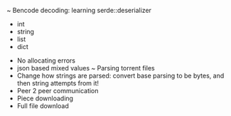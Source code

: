 
 ~ Bencode decoding: learning serde::deserializer
  + int
  + string
  + list
  + dict
  - No allocating errors
  - json based mixed values
 ~ Parsing torrent files
  - Change how strings are parsed: convert base parsing to be bytes, and then string attempts from it!
 - Peer 2 peer communication
 - Piece downloading
 - Full file download